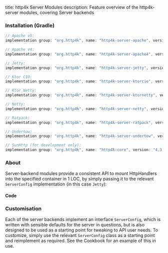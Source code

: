 title: http4k Server Modules
description: Feature overview of the http4k-server modules, covering Server backends

### Installation (Gradle)

```groovy
// Apache v5: 
implementation group: "org.http4k", name: "http4k-server-apache", version: "4.3.5.1"

// Apache v4: 
implementation group: "org.http4k", name: "http4k-server-apache4", version: "4.3.5.1"

// Jetty: 
implementation group: "org.http4k", name: "http4k-server-jetty", version: "4.3.5.1"

// Ktor CIO: 
implementation group: "org.http4k", name: "http4k-server-ktorcio", version: "4.3.5.1"

// Ktor Netty: 
implementation group: "org.http4k", name: "http4k-server-ktornetty", version: "4.3.5.1"

// Netty: 
implementation group: "org.http4k", name: "http4k-server-netty", version: "4.3.5.1"

// Ratpack: 
implementation group: "org.http4k", name: "http4k-server-ratpack", version: "4.3.5.1"

// Undertow: 
implementation group: "org.http4k", name: "http4k-server-undertow", version: "4.3.5.1"

// SunHttp (for development only): 
implementation group: "org.http4k", name: "http4k-core", version: "4.3.5.1"
```

### About
Server-backend modules provide a consistent API to mount HttpHandlers into the specified container in 1 LOC, by 
simply passing it to the relevant `ServerConfig` implementation (in this case `Jetty`):

#### Code [<img class="octocat"/>](https://github.com/http4k/http4k/blob/master/src/docs/guide/modules/servers/example_http.kt)

<script src="https://gist-it.appspot.com/https://github.com/http4k/http4k/blob/master/src/docs/guide/modules/servers/example_http.kt"></script>

### Customisation
Each of the server backends implement an interface `ServerConfig`, which is written with sensible defaults for the server in questions, 
but is also designed to be used as a starting point for tweaking to API user needs. To customize, simply use the relevant `ServerConfig` 
class as a starting point and reimplement as required. See the Cookbook for an example of this in use.
